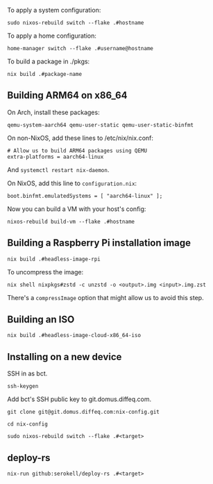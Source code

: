 To apply a system configuration:

    sudo nixos-rebuild switch --flake .#hostname

To apply a home configuration:

    home-manager switch --flake .#username@hostname

To build a package in ./pkgs:

    nix build .#package-name

## Building ARM64 on x86\_64

On Arch, install these packages:

    qemu-system-aarch64 qemu-user-static qemu-user-static-binfmt

On non-NixOS, add these lines to /etc/nix/nix.conf:

    # Allow us to build ARM64 packages using QEMU
    extra-platforms = aarch64-linux

And `systemctl restart nix-daemon`.

On NixOS, add this line to `configuration.nix`:

    boot.binfmt.emulatedSystems = [ "aarch64-linux" ];

Now you can build a VM with your host's config:

    nixos-rebuild build-vm --flake .#hostname

## Building a Raspberry Pi installation image

    nix build .#headless-image-rpi

To uncompress the image:

    nix shell nixpkgs#zstd -c unzstd -o <output>.img <input>.img.zst

There's a `compressImage` option that might allow us to avoid this step.

## Building an ISO

    nix build .#headless-image-cloud-x86_64-iso

## Installing on a new device

SSH in as bct.

    ssh-keygen

Add bct's SSH public key to git.domus.diffeq.com.

    git clone git@git.domus.diffeq.com:nix-config.git

    cd nix-config

    sudo nixos-rebuild switch --flake .#<target>

## deploy-rs

    nix-run github:serokell/deploy-rs .#<target>
